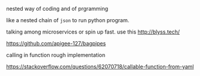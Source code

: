 nested way of coding and of prgramming

like a nested chain of `json` to run python program.

talking among microservices or spin up fast. use this http://blyss.tech/

https://github.com/apigee-127/bagpipes

calling in function rough implementation

https://stackoverflow.com/questions/62070718/callable-function-from-yaml

